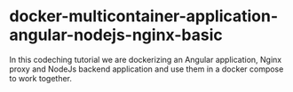 # docker-multicontainer-application-angular-nodejs-nginx-basic
In this codeching tutorial we are dockerizing an Angular application, Nginx proxy and NodeJs backend application
and use them in a docker compose to work together.
